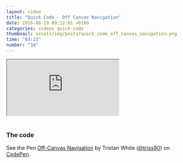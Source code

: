 ```yaml
---
layout: video
title: "Quick Code - Off Canvas Navigation"
date: 2016-08-29 09:12:01 +0100
categories: videos quick-code
thumbnail: assets/img/posts/quick_code_off_canvas_navigation.png
time: "03:23"
number: "34"
---
```


<div class="responsive-video">
   <iframe src="https://www.youtube.com/embed/wlqyz2trN-A"></iframe>
</div>

<br>

### The code

<p data-height="300" data-theme-id="16012" data-slug-hash="bpxJRV" data-default-tab="result" data-user="triss90" data-embed-version="2" class="codepen">See the Pen <a href="http://codepen.io/triss90/pen/bpxJRV/">Off-Canvas Navigation</a> by Tristan  White (<a href="http://codepen.io/triss90">@triss90</a>) on <a href="http://codepen.io">CodePen</a>.</p>
<script async src="//assets.codepen.io/assets/embed/ei.js"></script>
